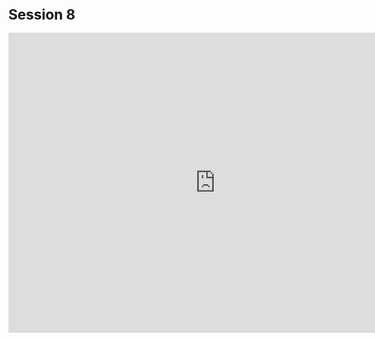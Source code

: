# Session 8

<iframe id="iframe_container" frameborder="0" webkitallowfullscreen="" mozallowfullscreen="" allowfullscreen="" allow="autoplay; fullscreen" width="825" height="600" src="https://prezi.com/embed/balho3r60r4t/?bgcolor=ffffff&amp;lock_to_path=0&amp;autoplay=0&amp;autohide_ctrls=0&amp;landing_data=bHVZZmNaNDBIWnNjdEVENDRhZDFNZGNIUE43MHdLNWpsdFJLb2ZHanI0U21PVXZkZ2VPMkZibjd2azAxNnNrbXFBPT0&amp;landing_sign=c8TrFjDp3uJfGNM2Iue7hwACjk0QbRK-WUc0EHVPDEM"></iframe>
